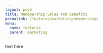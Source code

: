 ```yaml
---
layout: page
title: Memebership Sales and Benefits
permalink: /features/marketing/memberships
menu:
  name: features
  parent: marketing
---
```


text here

